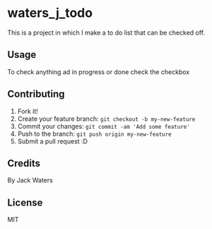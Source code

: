 # waters_j_todo

This is a project in which I make a to do list that can be checked off.

## Usage

To check anything ad in progress or done check the checkbox

## Contributing

1. Fork it!
2. Create your feature branch: `git checkout -b my-new-feature`
3. Commit your changes: `git commit -am 'Add some feature'`
4. Push to the branch: `git push origin my-new-feature`
5. Submit a pull request :D

## Credits

By Jack Waters

## License

MIT